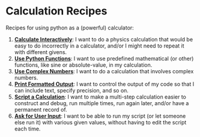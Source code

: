 # Calculation Recipes

Recipes for using python as a (powerful) calculator:

1. [**Calculate Interactively**](calc-interactively.md): I want to do a physics calculation that would be easy to do incorrectly in a calculator, and/or I might need to repeat it with different givens.
1. [**Use Python Functions**](use-functions.md): I want to use predefined mathematical (or other) functions, like sine or absolute-value, in my calculation.
1. [**Use Complex Numbers**](complex-numbers.md): I want to do a calculation that involves complex numbers.
1. [**Print Formatted Output**](print.md): I want to control the output of my code so that I can include text, specify precision, and so on.
1. [**Script a Calculation**](scripts.md): I want to make a multi-step calculation easier to construct and debug, run multiple times, run again later, and/or have a permanent record of.
1. [**Ask for User Input**](user-input.md): I want to be able to run my script (or let someone else run it) with various given values, without having to edit the script each time.
